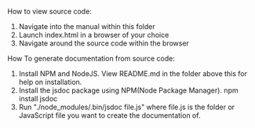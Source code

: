 How to view source code:
1. Navigate into the manual within this folder
2. Launch index.html in a browser of your choice
3. Navigate around the source code within the browser

How To generate documentation from source code:
1. Install NPM and NodeJS. View README.md in the folder above this for help on installation.
2. Install the jsdoc package using NPM(Node Package Manager). npm install jsdoc
3. Run "./node_modules/.bin/jsdoc file.js" where file.js is the folder or JavaScript file you want to create the documentation of.
